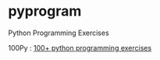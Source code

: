 # pyprogram
Python Programming Exercises

100Py : [100+ python programming exercises](100Py/py_exercises.md)
